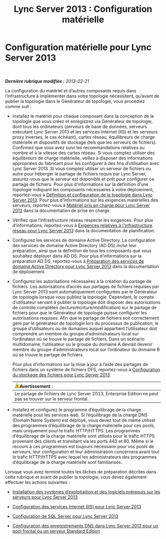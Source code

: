 ﻿---
title: 'Lync Server 2013 : Configuration matérielle'
TOCTitle: Configuration matérielle
ms:assetid: 37a9f295-cde3-4beb-9a6a-2580082798ab
ms:mtpsurl: https://technet.microsoft.com/fr-fr/library/Gg425852(v=OCS.15)
ms:contentKeyID: 49296876
ms.date: 05/20/2016
mtps_version: v=OCS.15
ms.translationtype: HT
---

# Configuration matérielle pour Lync Server 2013

 

_**Dernière rubrique modifiée :** 2013-02-21_

La configuration du matériel et d’autres composants requis dans l’infrastructure à implémenter dans votre topologie nécessitent, qu’avant de publier la topologie dans le Générateur de topologie, vous procédiez comme suit :

  - Installez le matériel pour chaque composant dans la conception de la topologie que vous créez et enregistrez via Générateur de topologie, dont tous les ordinateurs (serveurs de base de données, serveurs exécutant Lync Server 2013 et les services Internet (IIS) et les serveurs proxy inverses, le cas échéant), cartes réseau, équilibreurs de charge matérielle et dispositifs de stockage (tels que les serveurs de fichiers). Confirmez que vous avez suivi les recommandations relatives au nombre et à la vitesse des cartes réseau. Si vous comptez utiliser des équilibreurs de charge matérielle, veillez à disposer des informations appropriées du fabricant pour les configurer à des fins d’utilisation avec Lync Server 2013. Si vous comptez utiliser un serveur de fichiers ou autre pour héberger le partage de fichiers requis par Lync Server, assurez-vous que le serveur est disponible et prêt pour configurer ce partage de fichiers. Pour plus d’informations sur la définition d’une topologie indiquant les composants nécessaires à votre déploiement, reportez-vous à [Définition et configuration de la topologie dans Lync Server 2013](lync-server-2013-defining-and-configuring-the-topology.md). Pour plus d’informations sur les exigences matérielles des serveurs, reportez-vous à [Matériel pris en charge pour Lync Server 2013](lync-server-2013-supported-hardware.md) dans la documentation de prise en charge.

  - Vérifiez que l’infrastructure réseau respecte les exigences. Pour plus d’informations, reportez-vous à [Exigences relatives à l'infrastructure réseau pour Lync Server 2013](lync-server-2013-network-infrastructure-requirements.md) dans la documentation de planification.

  - Configurez les services de domaine Active Directory. La configuration des services de domaine Active Directory (AD DS) inclut leur préparation, ainsi que la définition de tous les composants que vous souhaitez déployer dans AD DS. Pour plus d’informations sur la préparation AD DS, reportez-vous à [Préparation des services de domaine Active Directory pour Lync Server 2013](lync-server-2013-preparing-active-directory-domain-services.md) dans la documentation de déploiement.

  - Configurez les autorisations nécessaires à la création du partage de fichiers. Les autorisations d’accès aux partages de fichiers requises par Lync Server 2013 sont automatiquement configurées par le Générateur de topologie lorsque vous publiez la topologie. Cependant, le compte d’utilisateur servant à publier la topologie doit disposer des autorisations de contrôle complètes (lecture/écriture/modification) sur le partage de fichiers pour que le Générateur de topologie puisse configurer les autorisations requises. Afin que le partage de fichiers soit correctement géré par le générateur de topologie lors du processus de publication, le groupe d’utilisateurs ou de domaines auquel appartient l’utilisateur doit comprendre un membre du groupe d’administrateurs local sur l’ordinateur où se trouve le partage de fichiers. Dans un scénario multidomaine, l’utilisateur ou le groupe du domaine A devrait devenir membre du groupe d’administrateurs local sur l’ordinateur du domaine B où se trouve le partage de fichiers.
    
    Pour plus d’informations sur la mise à jour à l’aide des partages de fichiers dans un système de fichiers DFS, reportez-vous à [Configuration du stockage des fichiers pour Lync Server 2013](lync-server-2013-configure-dfs-file-storage.md).
    
    <table>
    <thead>
    <tr class="header">
    <th><img src="images/Gg412910.warning(OCS.15).gif" title="warning" alt="warning" />Avertissement :</th>
    </tr>
    </thead>
    <tbody>
    <tr class="odd">
    <td>Le partage de fichiers de Lync Server 2013, Enterprise Edition ne peut pas se trouver sur le serveur frontal.</td>
    </tr>
    </tbody>
    </table>


  - Installez et configurez le programme d’équilibrage de la charge matérielle pour les services web. Si l’équilibrage de la charge DNS (Domain Name System) est déployé, vous devez tout de même utiliser des programmes d’équilibrage de la charge matérielle pour ces pools, mais uniquement pour le trafic HTTP/HTTPS. Les programmes d’équilibrage de la charge matérielle sont utilisés pour le trafic HTTPS provenant des clients et transitant via les ports 443 et 80. Même si le recours à ces programmes est toujours nécessaire pour vos pools de serveurs, leur configuration et leur administration concernera avant tout le trafic HTTP/HTTPS avec lequel les administrateurs des programmes d’équilibrage de la charge matérielle sont familiarisés..

Lorsque vous avez terminé toutes les tâches de préparation décrites dans cette rubrique et avant de publier la topologie, vous devez également effectuer les actions suivantes :

  - [Installation des systèmes d’exploitaition et des logiciels prérequis sur les serveurs pour Lync Server 2013](lync-server-2013-install-operating-systems-and-prerequisite-software-on-servers.md)

  - [Configuration des services Internet (IIS) pour Lync Server 2013](lync-server-2013-configure-iis.md)

  - [Configuration de SQL Server pour Lync Server 2013](lync-server-2013-configure-sql-server-for-lync-server.md)

  - [Configuration des enregistrements DNS dans Lync Server 2013 pour un pool frontal ou un serveur Standard Edition](lync-server-2013-configure-dns-records-for-a-front-end-pool-or-standard-edition-server.md)

